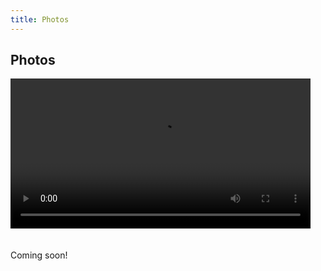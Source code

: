 ```yaml
---
title: Photos
---
```


## Photos

<!-- One balmy winter's afternoon in Michigan, we ventured out with the talented [Doug Coombe]() to ham it up by / on the Huron River. None of the following should surprise anyone. -->

<video autoplay="true" loop="true" width="480" style="padding-bottom: 20px">
    <source src="https://r4---sn-ab5sznlk.googlevideo.com/videoplayback?id=6716f51cda933730&itag=22&source=picasa&begin=0&requiressl=yes&mm=30&mn=sn-ab5sznlk&ms=nxu&mv=m&pl=17&sc=yes&ei=E0dlWsnxDtf3-gXBx4eQBA&app=fife&mime=video/mp4&lmt=1516483610366278&mt=1516586668&ip=158.222.229.163&ipbits=8&expire=1516593971&sparams=ip,ipbits,expire,id,itag,source,requiressl,mm,mn,ms,mv,pl,sc,ei,app,mime,lmt&signature=938FA601884233566E293232CE48416228273246.20462B46351D4C5E91C1C641930D4253792A2BF9&key=ck2" type='video/mp4'/>
  </video>

Coming soon!